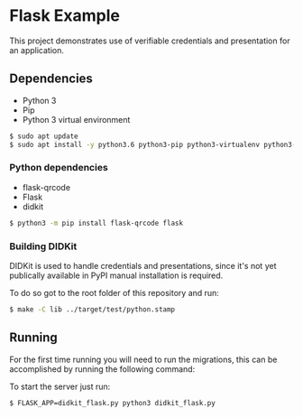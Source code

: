 # Flask Example

This project demonstrates use of verifiable credentials and presentation  for an
application.

## Dependencies

- Python 3
- Pip
- Python 3 virtual environment

```bash
$ sudo apt update
$ sudo apt install -y python3.6 python3-pip python3-virtualenv python3-venv
```

### Python dependencies

- flask-qrcode
- Flask
- didkit

```bash
$ python3 -m pip install flask-qrcode flask
```

### Building DIDKit

DIDKit is used to handle credentials and presentations, since it's not yet
publically available in PyPI manual installation is required.

To do so got to the root folder of this repository and run:
```bash
$ make -C lib ../target/test/python.stamp
```

## Running

For the first time running you will need to run the migrations,
this can be accomplished by running the following command:

To start the server just run:

```bash
$ FLASK_APP=didkit_flask.py python3 didkit_flask.py
```